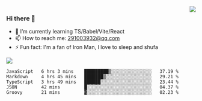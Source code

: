 <img align='right' src='https://github-readme-stats.vercel.app/api?username=niaogege&show_icons=true&theme=radical'/>

### Hi there 👋

- 🌱 I’m currently learning TS/Babel/Vite/React
- 📫 How to reach me: 291003932@qq.com
- ⚡ Fun fact:  I'm a fan of Iron Man, I love to sleep and shufa

![](https://github-readme-stats.vercel.app/api/top-langs/?username=niaogege&layout=compact)

<!--START_SECTION:waka-->
```text
JavaScript   6 hrs 3 mins    █████████▒░░░░░░░░░░░░░░░   37.19 % 
Markdown     4 hrs 45 mins   ███████▒░░░░░░░░░░░░░░░░░   29.21 % 
TypeScript   3 hrs 49 mins   ██████░░░░░░░░░░░░░░░░░░░   23.44 % 
JSON         42 mins         █░░░░░░░░░░░░░░░░░░░░░░░░   04.37 % 
Groovy       21 mins         ▓░░░░░░░░░░░░░░░░░░░░░░░░   02.23 % 
```
<!--END_SECTION:waka-->
